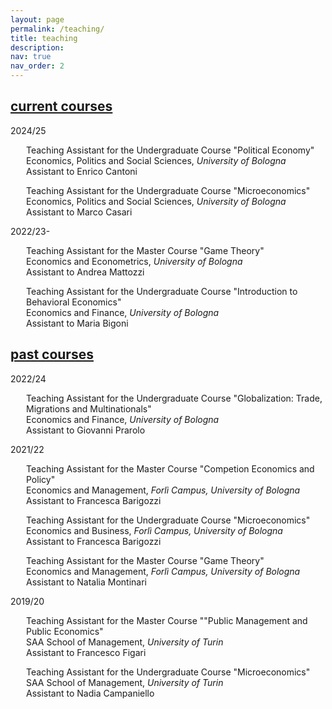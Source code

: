 ```yaml
---
layout: page
permalink: /teaching/
title: teaching
description:
nav: true
nav_order: 2
---
```


<div class="projects">
  <a id="current-courses" href=".#current-courses">
    <h2 class="category">current courses</h2>
  </a>
</div>

<p>2024/25</p>
  
<p style="margin-left: 25px;">Teaching Assistant for the Undergraduate Course "Political Economy" <br> Economics, Politics and Social Sciences, <i> University of Bologna </i> <br> Assistant to Enrico Cantoni </p>

<p style="margin-left: 25px;"> Teaching Assistant for the Undergraduate Course "Microeconomics" <br> Economics, Politics and Social Sciences, <i> University of Bologna </i> <br> Assistant to Marco Casari </p>

<p>2022/23-</p>

<p style="margin-left: 25px;">Teaching Assistant for the Master Course "Game Theory" <br> Economics and Econometrics, <i> University of Bologna </i> <br> Assistant to Andrea Mattozzi </p>

<p style="margin-left: 25px;"> Teaching Assistant for the Undergraduate Course "Introduction to Behavioral Economics" <br> Economics and Finance, <i> University of Bologna </i> <br> Assistant to Maria Bigoni </p>

<div class="projects">
  <a id="past-courses" href=".#past-courses">
    <h2 class="category">past courses</h2>
  </a>
</div>

<p>2022/24</p>

<p style="margin-left: 25px;">Teaching Assistant for the Undergraduate Course "Globalization: Trade, Migrations and Multinationals" <br> Economics and Finance, <i> University of Bologna </i> <br> Assistant to Giovanni Prarolo </p>

<p>2021/22</p>

<p style="margin-left: 25px;">Teaching Assistant for the Master Course "Competion Economics and Policy" <br> Economics and Management, <i> Forlì Campus, University of Bologna </i> <br> Assistant to Francesca Barigozzi </p>

<p style="margin-left: 25px;"> Teaching Assistant for the Undergraduate Course "Microeconomics" <br> Economics and Business, <i> Forlì Campus, University of Bologna </i> <br> Assistant to Francesca Barigozzi </p>

<p style="margin-left: 25px;"> Teaching Assistant for the Master Course "Game Theory" <br> Economics and Management, <i> Forlì Campus, University of Bologna </i> <br> Assistant to Natalia Montinari </p>

<p>2019/20</p>

<p style="margin-left: 25px;">Teaching Assistant for the Master Course ""Public Management and Public Economics" <br> SAA School of Management, <i> University of Turin </i> <br> Assistant to Francesco Figari </p>

<p style="margin-left: 25px;"> Teaching Assistant for the Undergraduate Course "Microeconomics" <br> SAA School of Management, <i> University of Turin </i> <br> Assistant to Nadia Campaniello </p>
